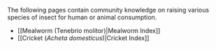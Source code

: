 The following pages contain community knowledge on raising various species of insect for human or animal consumption.

* [[Mealworm (Tenebrio molitor)|Mealworm Index]]
* [[Cricket (_Acheta domesticus_)|Cricket Index]]


